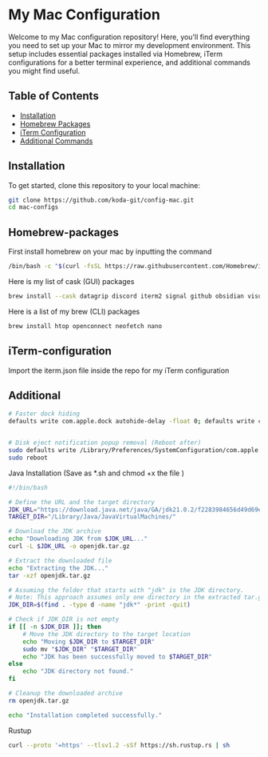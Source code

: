 # My Mac Configuration

Welcome to my Mac configuration repository! Here, you'll find everything you need to set up your Mac to mirror my development environment. This setup includes essential packages installed via Homebrew, iTerm configurations for a better terminal experience, and additional commands you might find useful.

## Table of Contents

- [Installation](#installation)
- [Homebrew Packages](#homebrew-packages)
- [iTerm Configuration](#iterm-configuration)
- [Additional Commands](#additional)

## Installation

To get started, clone this repository to your local machine:

```bash
git clone https://github.com/koda-git/config-mac.git
cd mac-configs
```

## Homebrew-packages

First install homebrew on your mac by inputting the command

```bash
/bin/bash -c "$(curl -fsSL https://raw.githubusercontent.com/Homebrew/install/HEAD/install.sh)"
```

Here is my list of cask (GUI) packages

```bash
brew install --cask datagrip discord iterm2 signal github obsidian visual-studio-code firefox
```

Here is a list of my brew (CLI) packages

```bash
brew install htop openconnect neofetch nano
```

## iTerm-configuration

Import the iterm.json file inside the repo for my iTerm configuration

## Additional

```bash
# Faster dock hiding
defaults write com.apple.dock autohide-delay -float 0; defaults write com.apple.dock autohide-time-modifier -int 0;killall Dock


# Disk eject notification popup removal (Reboot after)
sudo defaults write /Library/Preferences/SystemConfiguration/com.apple.DiskArbitration.diskarbitrationd.plist DADisableEjectNotification -bool YES && sudo pkill diskarbitrationd
sudo reboot

```

Java Installation (Save as \*.sh and chmod +x the file )

```bash
#!/bin/bash

# Define the URL and the target directory
JDK_URL="https://download.java.net/java/GA/jdk21.0.2/f2283984656d49d69e91c558476027ac/13/GPL/openjdk-21.0.2_macos-aarch64_bin.tar.gz"
TARGET_DIR="/Library/Java/JavaVirtualMachines/"

# Download the JDK archive
echo "Downloading JDK from $JDK_URL..."
curl -L $JDK_URL -o openjdk.tar.gz

# Extract the downloaded file
echo "Extracting the JDK..."
tar -xzf openjdk.tar.gz

# Assuming the folder that starts with "jdk" is the JDK directory.
# Note: This approach assumes only one directory in the extracted tar.gz starts with "jdk".
JDK_DIR=$(find . -type d -name "jdk*" -print -quit)

# Check if JDK_DIR is not empty
if [[ -n $JDK_DIR ]]; then
    # Move the JDK directory to the target location
    echo "Moving $JDK_DIR to $TARGET_DIR"
    sudo mv "$JDK_DIR" "$TARGET_DIR"
    echo "JDK has been successfully moved to $TARGET_DIR"
else
    echo "JDK directory not found."
fi

# Cleanup the downloaded archive
rm openjdk.tar.gz

echo "Installation completed successfully."
```

Rustup
```bash
curl --proto '=https' --tlsv1.2 -sSf https://sh.rustup.rs | sh
```
